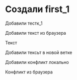 ﻿# Создали first_1

Добавили тестк_1

Добавили текст из браузера

Текст 

Добавили тексьт в новой ветке

Добавили конфликт локально

Конфликт из браузера

